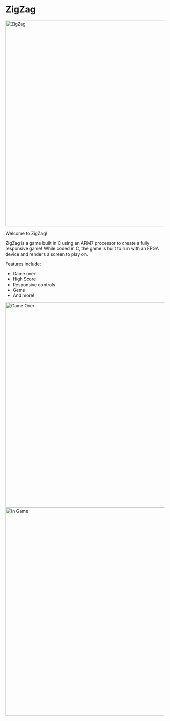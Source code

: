 # ZigZag

<img width="647" alt="ZigZag" src="https://user-images.githubusercontent.com/37020276/128641983-e8724f1f-d64c-44b2-a4d3-1ee330a461a9.png">

Welcome to ZigZag!

ZigZag is a game built in C using an ARM7 processor to create a fully responsive game!
While coded in C, the game is built to run with an FPGA device and renders a screen to play on.

Features include:
- Game over!
- High Score
- Responsive controls
- Gems
- And more!


<img width="646" alt="Game Over" src="https://user-images.githubusercontent.com/37020276/128642018-e96520a4-42f3-40ff-a40c-200171233b4e.png">

<img width="656" alt="In Game" src="https://user-images.githubusercontent.com/37020276/128642042-464bafbf-faaa-45ac-9190-57aabc7f9ba5.png">
